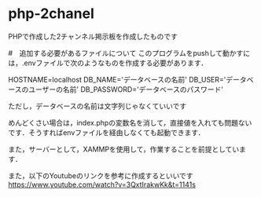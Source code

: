 # php-2chanel
PHPで作成した2チャンネル掲示板を作成したものです

#　追加する必要があるファイルについて
このプログラムをpushして動かすには，.envファイルで次のようなものを作成する必要があります．

HOSTNAME=localhost
DB_NAME='データベースの名前'
DB_USER='データベースのユーザーの名前'
DB_PASSWORD='データベースのパスワード'

ただし，データベースの名前は文字列じゃなくていいです

めんどくさい場合は，index.phpの変数名を消して，直接値を入れても問題ないです．そうすればenvファイルを経由しなくても起動できます．

また，サーバーとして，XAMMPを使用して，作業することを前提としています．

また，以下のYoutubeのリンクを参考に作成するといいです
https://www.youtube.com/watch?v=3QxtIrakwKk&t=1141s


